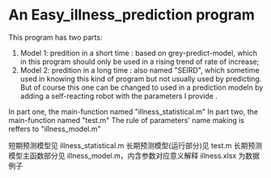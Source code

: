 # An Easy_illness_prediction program

This program has two parts:
1. Model 1: predition in a short time : based on grey-predict-model, which in this program should only be used in a rising trend of rate of increase;
2. Model 2: predition in a long time : also named "SEIRD", which sometime used in knowing this kind of program but not usually used by predicting. But of course this one can be changed to used in a prediction modeln by adding a self-reacting robot with the parameters I provide .


In part one, the main-function named "illness_statistical.m"
In part two, the main-function named "test.m"
The rule of parameters' name making is reffers to "illness_model.m" 

短期预测模型见 illness_statistical.m
长期预测模型(运行部分)见 test.m
长期预测模型主函数部分见 illness_model.m，内含参数对应意义解释
illness.xlsx 为数据例子
